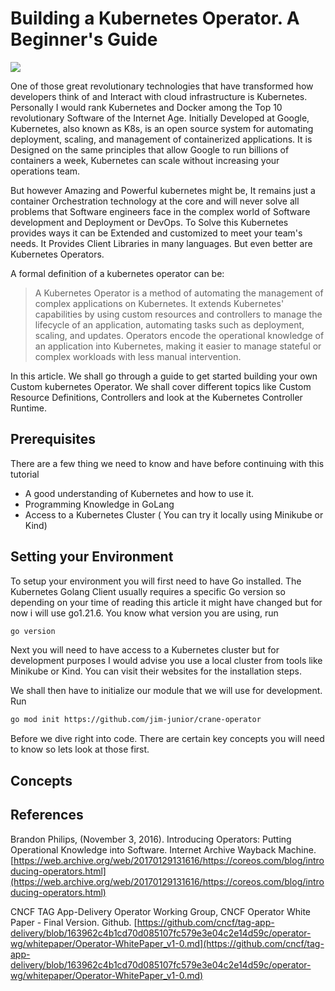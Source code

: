 # Building a Kubernetes Operator. A Beginner's Guide

![](https://www.epsglobal.com/Media-Library/EPSGlobal/Blog/kubernets2.jpg)

One of those great revolutionary technologies that have transformed how developers think of and Interact with cloud infrastructure is Kubernetes. Personally I would rank Kubernetes and Docker among the Top 10 revolutionary Software of the Internet Age. Initially Developed at Google, Kubernetes, also known as K8s, is an open source system for automating deployment, scaling, and management of containerized applications. It is Designed on the same principles that allow Google to run billions of containers a week, Kubernetes can scale without increasing your operations team.

But however Amazing and Powerful kubernetes might be, It remains just a container Orchestration technology at the core and will never solve all problems that Software engineers face in the complex world of Software development and Deployment or DevOps. To Solve this Kubernetes provides ways it can be Extended and customized to meet your team's needs. It Provides Client Libraries in many languages. But even better are Kubernetes Operators.

A formal definition of a kubernetes operator can be:

> A Kubernetes Operator is a method of automating the management of complex applications on Kubernetes. It extends Kubernetes' capabilities by using custom resources and controllers to manage the lifecycle of an application, automating tasks such as deployment, scaling, and updates. Operators encode the operational knowledge of an application into Kubernetes, making it easier to manage stateful or complex workloads with less manual intervention.

In this article. We shall go through a guide to get started building your own Custom kubernetes Operator. We shall cover different topics like Custom Resource Definitions, Controllers and look at the Kubernetes Controller Runtime.

## Prerequisites

There are a few thing we need to know and have before continuing with this tutorial

- A good understanding of Kubernetes and how to use it.
- Programming Knowledge in GoLang
- Access to a Kubernetes Cluster ( You can try it locally using Minikube or Kind)

## Setting your Environment

To setup your environment you will first need to have Go installed. The Kubernetes Golang Client usually requires a specific Go version so depending on your time of reading this article it might have changed but for now i will use go1.21.6. You know what version you are using, run 

```bash
go version
```

Next you will need to have access to a Kubernetes cluster but for development purposes I would advise you use a local cluster from tools like Minikube or Kind. You can visit their websites for the installation steps.

We shall then have to initialize our module that we will use for development. Run

```bash
go mod init https://github.com/jim-junior/crane-operator
```

Before we dive right into code. There are certain key concepts you will need to know so lets look at those first.

## Concepts



## References


Brandon Philips, (November 3, 2016). Introducing Operators: Putting Operational Knowledge into Software. Internet Archive Wayback Machine. [https://web.archive.org/web/20170129131616/https://coreos.com/blog/introducing-operators.html](https://web.archive.org/web/20170129131616/https://coreos.com/blog/introducing-operators.html)


CNCF TAG App-Delivery Operator Working Group, CNCF Operator White Paper - Final Version. Github. [https://github.com/cncf/tag-app-delivery/blob/163962c4b1cd70d085107fc579e3e04c2e14d59c/operator-wg/whitepaper/Operator-WhitePaper_v1-0.md](https://github.com/cncf/tag-app-delivery/blob/163962c4b1cd70d085107fc579e3e04c2e14d59c/operator-wg/whitepaper/Operator-WhitePaper_v1-0.md)
